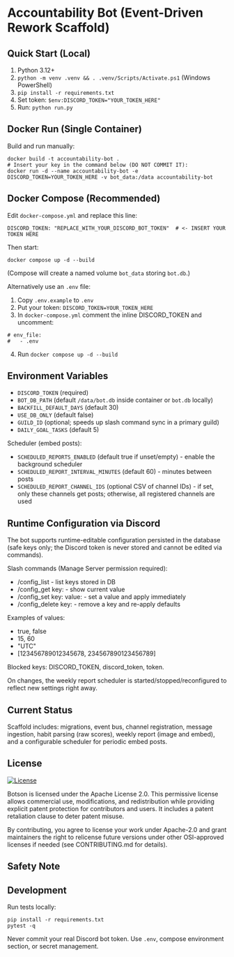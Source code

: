 # Accountability Bot (Event-Driven Rework Scaffold)

## Quick Start (Local)
1. Python 3.12+
2. `python -m venv .venv && . .venv/Scripts/Activate.ps1` (Windows PowerShell)
3. `pip install -r requirements.txt`
4. Set token: `$env:DISCORD_TOKEN="YOUR_TOKEN_HERE"`
5. Run: `python run.py`

## Docker Run (Single Container)
Build and run manually:
```
docker build -t accountability-bot .
# Insert your key in the command below (DO NOT COMMIT IT):
docker run -d --name accountability-bot -e DISCORD_TOKEN=YOUR_TOKEN_HERE -v bot_data:/data accountability-bot
```

## Docker Compose (Recommended)
Edit `docker-compose.yml` and replace this line:
```
DISCORD_TOKEN: "REPLACE_WITH_YOUR_DISCORD_BOT_TOKEN"  # <- INSERT YOUR TOKEN HERE
```
Then start:
```
docker compose up -d --build
```
(Compose will create a named volume `bot_data` storing `bot.db`.)

Alternatively use an `.env` file:
1. Copy `.env.example` to `.env`
2. Put your token: `DISCORD_TOKEN=YOUR_TOKEN_HERE`
3. In `docker-compose.yml` comment the inline DISCORD_TOKEN and uncomment:
```
# env_file:
#   - .env
```
4. Run `docker compose up -d --build`

## Environment Variables
- `DISCORD_TOKEN` (required)
- `BOT_DB_PATH` (default `/data/bot.db` inside container or `bot.db` locally)
- `BACKFILL_DEFAULT_DAYS` (default 30)
- `USE_DB_ONLY` (default false)
- `GUILD_ID` (optional; speeds up slash command sync in a primary guild)
- `DAILY_GOAL_TASKS` (default 5)

Scheduler (embed posts):
- `SCHEDULED_REPORTS_ENABLED` (default true if unset/empty) - enable the background scheduler
- `SCHEDULED_REPORT_INTERVAL_MINUTES` (default 60) - minutes between posts
- `SCHEDULED_REPORT_CHANNEL_IDS` (optional CSV of channel IDs) - if set, only these channels get posts; otherwise, all registered channels are used

## Runtime Configuration via Discord

The bot supports runtime-editable configuration persisted in the database (safe keys only; the Discord token is never stored and cannot be edited via commands).

Slash commands (Manage Server permission required):

- /config_list - list keys stored in DB
- /config_get key:<name> - show current value
- /config_set key:<name> value:<json-or-primitive> - set a value and apply immediately
- /config_delete key:<name> - remove a key and re-apply defaults

Examples of values:

- true, false
- 15, 60
- "UTC"
- [123456789012345678, 234567890123456789]

Blocked keys: DISCORD_TOKEN, discord_token, token.

On changes, the weekly report scheduler is started/stopped/reconfigured to reflect new settings right away.

## Current Status
Scaffold includes: migrations, event bus, channel registration, message ingestion, habit parsing (raw scores), weekly report (image and embed), and a configurable scheduler for periodic embed posts.

## License
[![License](https://img.shields.io/badge/License-Apache_2.0-blue.svg)](https://opensource.org/licenses/Apache-2.0)

Botson is licensed under the Apache License 2.0. This permissive license allows commercial use, modifications, and redistribution while providing explicit patent protection for contributors and users. It includes a patent retaliation clause to deter patent misuse.

By contributing, you agree to license your work under Apache-2.0 and grant maintainers the right to relicense future versions under other OSI-approved licenses if needed (see CONTRIBUTING.md for details).

## Safety Note
## Development

Run tests locally:

```
pip install -r requirements.txt
pytest -q
```
Never commit your real Discord bot token. Use `.env`, compose environment section, or secret management.
